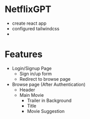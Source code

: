 # NetflixGPT

- create react app
- configured tailwindcss
- 


# Features

- Login/Signup Page
    - Sign in/up form
    - Redirect to browse page
- Browse page (After Authentication)
    - Header
    - Main Movie
        - Trailer in Background
        - Title 
        - Movie Suggestion